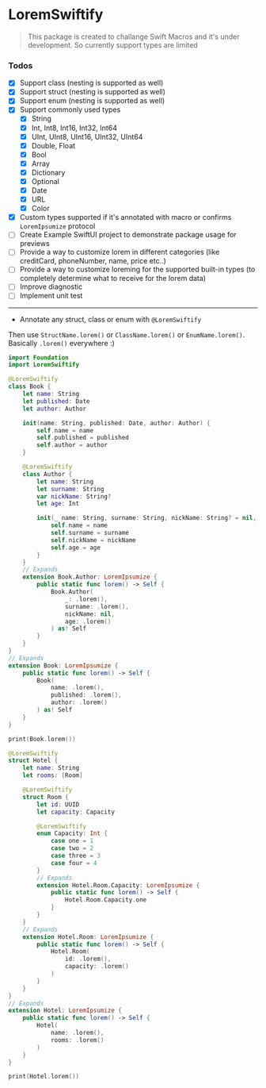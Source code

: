 # LoremSwiftify

> This package is created to challange Swift Macros and it's under development. So currently support types are limited

### Todos
- [X] Support class (nesting is supported as well)
- [X] Support struct (nesting is supported as well)
- [X] Support enum (nesting is supported as well)
- [X] Support commonly used types
    - [X] String
    - [X] Int, Int8, Int16, Int32, Int64
    - [X] UInt, UInt8, UInt16, UInt32, UInt64
    - [X] Double, Float
    - [X] Bool
    - [X] Array
    - [X] Dictionary
    - [X] Optional
    - [X] Date
    - [X] URL
    - [X] Color
- [X] Custom types supported if it's annotated with macro or confirms `LoremIpsumize` protocol
- [ ] Create Example SwiftUI project to demonstrate package usage for previews
- [ ] Provide a way to customize lorem in different categories (like creditCard, phoneNumber, name, price etc..)
- [ ] Provide a way to customize loreming for the supported built-in types (to completely determine what to receive for the lorem data)
- [ ] Improve diagnostic
- [ ] Implement unit test

---

- Annotate any struct, class or enum with `@LoremSwiftify`

Then use `StructName.lorem()` or `ClassName.lorem()` or `EnumName.lorem()`. Basically `.lorem()` everywhere :)


```swift
import Foundation
import LoremSwiftify

@LoremSwiftify
class Book {
    let name: String
    let published: Date
    let author: Author

    init(name: String, published: Date, author: Author) {
        self.name = name
        self.published = published
        self.author = author
    }

    @LoremSwiftify
    class Author {
        let name: String
        let surname: String
        var nickName: String?
        let age: Int

        init(_ name: String, surname: String, nickName: String? = nil, age: Int) {
            self.name = name
            self.surname = surname
            self.nickName = nickName
            self.age = age
        }
    }
    // Expands
    extension Book.Author: LoremIpsumize {
        public static func lorem() -> Self {
            Book.Author(
                _: .lorem(),
                surname: .lorem(),
                nickName: nil,
                age: .lorem()
            ) as! Self
        }
    }
}
// Expands
extension Book: LoremIpsumize {
    public static func lorem() -> Self {
        Book(
            name: .lorem(),
            published: .lorem(),
            author: .lorem()
        ) as! Self
    }
}

print(Book.lorem())

@LoremSwiftify
struct Hotel {
    let name: String
    let rooms: [Room]

    @LoremSwiftify
    struct Room {
        let id: UUID
        let capacity: Capacity

        @LoremSwiftify
        enum Capacity: Int {
            case one = 1
            case two = 2
            case three = 3
            case four = 4
        }
        // Expands
        extension Hotel.Room.Capacity: LoremIpsumize {
            public static func lorem() -> Self {
                Hotel.Room.Capacity.one
            }
        }
    }
    // Expands
    extension Hotel.Room: LoremIpsumize {
        public static func lorem() -> Self {
            Hotel.Room(
                id: .lorem(),
                capacity: .lorem()
            )
        }
    }
}
// Expands
extension Hotel: LoremIpsumize {
    public static func lorem() -> Self {
        Hotel(
            name: .lorem(),
            rooms: .lorem()
        )
    }
}

print(Hotel.lorem())
```
